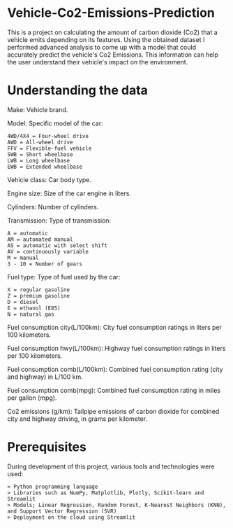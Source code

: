 # Vehicle-Co2-Emissions-Prediction
This is a project on calculating the amount of carbon dioxide (Co2) that a vehicle emits depending on its features. Using the obtained dataset I performed advanced analysis to come up with a model that could accurately predict the vehicle's Co2 Emissions. This information can help the user understand their vehicle's impact on the environment.

# Understanding the data
Make: Vehicle brand.

Model: Specific model of the car: 

    4WD/4X4 = Four-wheel drive
	AWD = All-wheel drive
	FFV = Flexible-fuel vehicle
	SWB = Short wheelbase
	LWB = Long wheelbase
	EWB = Extended wheelbase     
 
Vehicle class: Car body type.

Engine size: Size of the car engine in liters.

Cylinders: Number of cylinders.

Transmission: Type of transmission:

    A = automatic
	AM = automated manual
	AS = automatic with select shift
	AV = continuously variable
	M = manual
	3 - 10 = Number of gears
 
Fuel type: Type of fuel used by the car:

    X = regular gasoline
	Z = premium gasoline
	D = diesel
	E = ethanol (E85)
	N = natural gas
 
Fuel consumption city(L/100km): City fuel consumption ratings in liters per 100 kilometers.

Fuel consumption hwy(L/100km): Highway fuel consumption ratings in liters per 100 kilometers.

Fuel consumption comb(L/100km): Combined fuel consumption rating (city and highway) in L/100 km.

Fuel consumption comb(mpg): Combined fuel consumption rating in miles per gallon (mpg).

Co2 emissions (g/km): Tailpipe emissions of carbon dioxide for combined city and highway driving, in grams per kilometer.

# Prerequisites
 During development of this project, various tools and technologies were used:
 
    > Python programming language
    > Libraries such as NumPy, Matplotlib, Plotly, Scikit-learn and Streamlit
    > Models; Linear Regression, Random Forest, K-Nearest Neighbors (KNN), and Support Vector Regression (SVR) 
    > Deployment on the cloud using Streamlit

